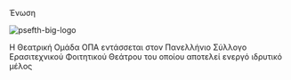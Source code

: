 Ένωση

![psefth-big-logo](https://github.com/different-ways/theatrikiopa.eu/assets/16403754/fe6b6593-b389-4963-8db6-2f8bc5409e2f)

Η Θεατρική Ομάδα ΟΠΑ εντάσσεται στον Πανελλήνιο Σύλλογο Ερασιτεχνικού Φοιτητικού Θεάτρου του οποίου αποτελεί ενεργό ιδρυτικό μέλος
